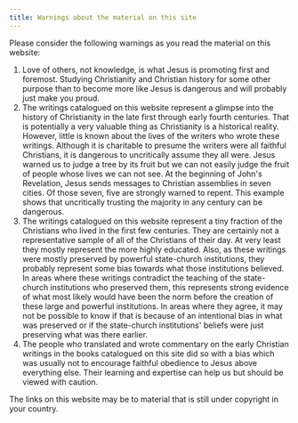 ```yaml
---
title: Warnings about the material on this site
---
```


Please consider the following warnings as you read the material on this website:

1. Love of others, not knowledge, is what Jesus is promoting first and foremost. Studying Christianity and Christian history for some other purpose than to become more like Jesus is dangerous and will probably just make you proud.
2. The writings catalogued on this website represent a glimpse into the history of Christianity in the late first through early fourth centuries. That is potentially a very valuable thing as Christianity is a historical reality. However, little is known about the lives of the writers who wrote these writings. Although it is charitable to presume the writers were all faithful Christians, it is dangerous to uncritically assume they all were. Jesus warned us to judge a tree by its fruit but we can not easily judge the fruit of people whose lives we can not see. At the beginning of John's Revelation, Jesus sends messages to Christian assemblies in seven cities. Of those seven, five are strongly warned to repent. This example shows that uncritically trusting the majority in any century can be dangerous.
3. The writings catalogued on this website represent a tiny fraction of the Christians who lived in the first few centuries. They are certainly not a representative sample of all of the Christians of their day. At very least they mostly represent the more highly educated. Also, as these writings were mostly preserved by powerful state-church institutions, they probably represent some bias towards what those institutions believed. In areas where these writings contradict the teaching of the state-church institutions who preserved them, this represents strong evidence of what most likely would have been the norm before the creation of these large and powerful institutions. In areas where they agree, it may not be possible to know if that is because of an intentional bias in what was preserved or if the state-church institutions' beliefs were just preserving what was there earlier.
4. The people who translated and wrote commentary on the early Christian writings in the books catalogued on this site did so with a bias which was usually not to encourage faithful obedience to Jesus above everything else. Their learning and expertise can help us but should be viewed with caution. 


The links on this website may be to material that is still under copyright in your country.
